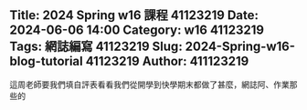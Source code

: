 Title: 2024 Spring w16 課程 41123219
Date: 2024-06-06 14:00
Category: w16 41123219
Tags: 網誌編寫 41123219
Slug: 2024-Spring-w16-blog-tutorial 41123219
Author: 411123219
---

<!-- PELICAN_END_SUMMARY -->
這周老師要我們填自評表看看我們從開學到快學期末都做了甚麼，網誌阿、作業那些的